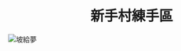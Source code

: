 <h1 align="center">新手村練手區</h1>

![坡給夢](https://img.4gamers.com.tw/ckfinder/images/Zizi/Game/Mobile/20170725-PMGO.jpg)
